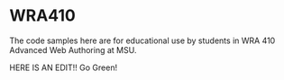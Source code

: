 # WRA410

The code samples here are for educational use by students in WRA 410 Advanced Web Authoring at MSU.

HERE IS AN EDIT!!
Go Green!

